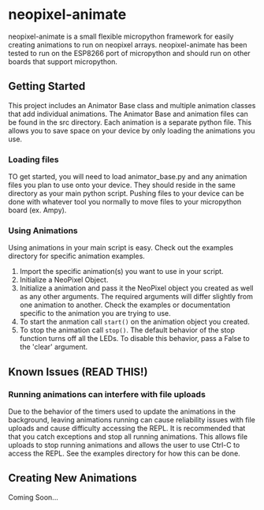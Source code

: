# neopixel-animate
neopixel-animate is a small flexible micropython framework for easily creating
animations to run on neopixel arrays.  neopixel-animate has been tested to run on
the ESP8266 port of micropython and should run on other boards that support micropython.

## Getting Started
This project includes an Animator Base class and multiple animation classes that
add individual animations.  The Animator Base and animation files can be found in
the src directory.  Each animation is a separate python file.  This allows you to
save space on your device by only loading the animations you use.

### Loading files
TO get started, you will need to load animator_base.py and any animation files
you plan to use onto your device.  They should reside in the same directory as
your main python script.  Pushing files to your device can be done with whatever
tool you normally to move files to your micropython board (ex. Ampy).

### Using Animations
Using animations in your main script is easy.  Check out the examples directory for
specific animation examples.
1. Import the specific animation(s) you want to use in your script.
1. Initialize a NeoPixel Object.
1. Initialize a animation and pass it the NeoPixel object you created as well as
any other arguments.  The required arguments will differ slightly from one animation
to another.  Check the examples or documentation specific to the animation you
are trying to use.
1. To start the anmation call `start()` on the animation object you created.
1. To stop the animation call `stop()`.  The default behavior of the stop function
turns off all the LEDs.  To disable this behavior, pass a False to the 'clear' argument.

## Known Issues (READ THIS!)
### Running animations can interfere with file uploads
Due to the behavior of the timers used to update the animations in the background,
leaving animations running can cause reliability issues with file uploads and cause
difficulty accessing the REPL.  It is recommended that that you catch exceptions
and stop all running animations.  This allows file uploads to stop running animations
and allows the user to use Ctrl-C to access the REPL.  See the examples directory
for how this can be done.

## Creating New Animations
Coming Soon...
